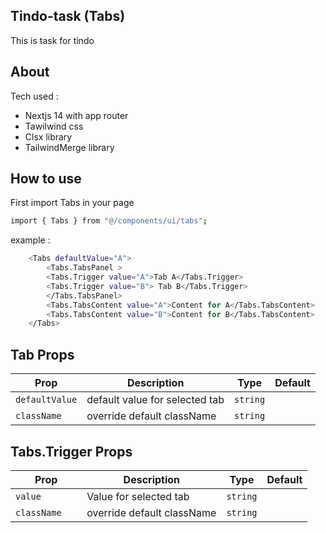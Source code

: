 ## Tindo-task (Tabs)

This is task for tindo

## About

Tech used :

- Nextjs 14 with app router
- Tawilwind css
- Clsx library
- TailwindMerge library

## How to use

First import Tabs in your page

```bash
import { Tabs } from "@/components/ui/tabs";
```

example :

```bash
    <Tabs defaultValue="A">
        <Tabs.TabsPanel >
        <Tabs.Trigger value="A">Tab A</Tabs.Trigger>
        <Tabs.Trigger value="B"> Tab B</Tabs.Trigger>
        </Tabs.TabsPanel>
        <Tabs.TabsContent value="A">Content for A</Tabs.TabsContent>
        <Tabs.TabsContent value="B">Content for B</Tabs.TabsContent>
    </Tabs>
```

## Tab Props

| Prop           | Description                    | Type     | Default |
| -------------- | ------------------------------ | -------- | ------- |
| `defaultValue` | default value for selected tab | `string` |         |
| `className`    | override default className     | `string` |         |

## Tabs.Trigger Props

| Prop           | Description                | Type     | Default |
| -------------- | -------------------------- | -------- | ------- |
| `value       ` | Value for selected tab     | `string` |         |
| `className`    | override default className | `string` |         |
